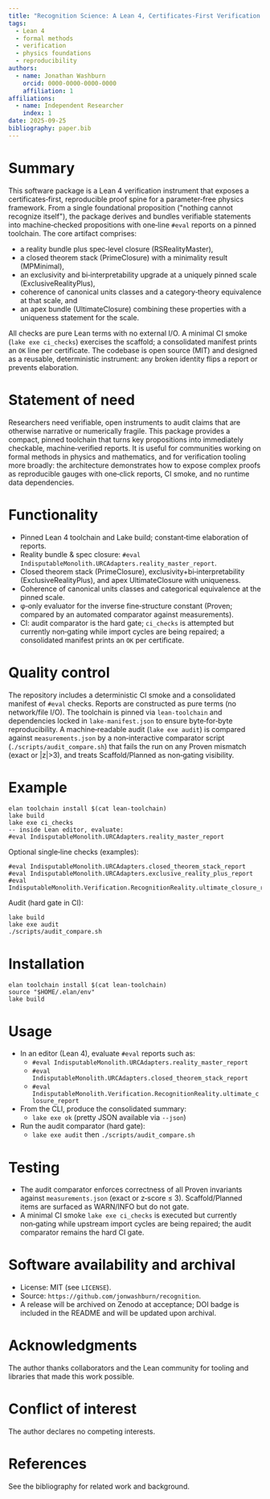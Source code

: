 ```yaml
---
title: "Recognition Science: A Lean 4, Certificates‑First Verification Instrument"
tags:
  - Lean 4
  - formal methods
  - verification
  - physics foundations
  - reproducibility
authors:
  - name: Jonathan Washburn
    orcid: 0000-0000-0000-0000
    affiliation: 1
affiliations:
  - name: Independent Researcher
    index: 1
date: 2025-09-25
bibliography: paper.bib
---
```


# Summary

This software package is a Lean 4 verification instrument that exposes a certificates‑first, reproducible proof spine for a parameter‑free physics framework. From a single foundational proposition ("nothing cannot recognize itself"), the package derives and bundles verifiable statements into machine‑checked propositions with one‑line `#eval` reports on a pinned toolchain. The core artifact comprises:

- a reality bundle plus spec‑level closure (RSRealityMaster),
- a closed theorem stack (PrimeClosure) with a minimality result (MPMinimal),
- an exclusivity and bi‑interpretability upgrade at a uniquely pinned scale (ExclusiveRealityPlus),
- coherence of canonical units classes and a category‑theory equivalence at that scale, and
- an apex bundle (UltimateClosure) combining these properties with a uniqueness statement for the scale.

All checks are pure Lean terms with no external I/O. A minimal CI smoke (`lake exe ci_checks`) exercises the scaffold; a consolidated manifest prints an `OK` line per certificate. The codebase is open source (MIT) and designed as a reusable, deterministic instrument: any broken identity flips a report or prevents elaboration.

# Statement of need

Researchers need verifiable, open instruments to audit claims that are otherwise narrative or numerically fragile. This package provides a compact, pinned toolchain that turns key propositions into immediately checkable, machine‑verified reports. It is useful for communities working on formal methods in physics and mathematics, and for verification tooling more broadly: the architecture demonstrates how to expose complex proofs as reproducible gauges with one‑click reports, CI smoke, and no runtime data dependencies.

# Functionality

- Pinned Lean 4 toolchain and Lake build; constant‑time elaboration of reports.
- Reality bundle & spec closure: `#eval IndisputableMonolith.URCAdapters.reality_master_report`.
- Closed theorem stack (PrimeClosure), exclusivity+bi‑interpretability (ExclusiveRealityPlus), and apex UltimateClosure with uniqueness.
- Coherence of canonical units classes and categorical equivalence at the pinned scale.
- φ‑only evaluator for the inverse fine‑structure constant (Proven; compared by an automated comparator against measurements).
- CI: audit comparator is the hard gate; `ci_checks` is attempted but currently non‑gating while import cycles are being repaired; a consolidated manifest prints an `OK` per certificate.

# Quality control

The repository includes a deterministic CI smoke and a consolidated manifest of `#eval` checks. Reports are constructed as pure terms (no network/file I/O). The toolchain is pinned via `lean-toolchain` and dependencies locked in `lake-manifest.json` to ensure byte‑for‑byte reproducibility. A machine‑readable audit (`lake exe audit`) is compared against `measurements.json` by a non‑interactive comparator script (`./scripts/audit_compare.sh`) that fails the run on any Proven mismatch (exact or |z|>3), and treats Scaffold/Planned as non‑gating visibility.

# Example

```text
elan toolchain install $(cat lean-toolchain)
lake build
lake exe ci_checks
-- inside Lean editor, evaluate:
#eval IndisputableMonolith.URCAdapters.reality_master_report
```

Optional single‑line checks (examples):

```text
#eval IndisputableMonolith.URCAdapters.closed_theorem_stack_report
#eval IndisputableMonolith.URCAdapters.exclusive_reality_plus_report
#eval IndisputableMonolith.Verification.RecognitionReality.ultimate_closure_report
```

Audit (hard gate in CI):

```text
lake build
lake exe audit
./scripts/audit_compare.sh
```

# Installation

```text
elan toolchain install $(cat lean-toolchain)
source "$HOME/.elan/env"
lake build
```

# Usage

- In an editor (Lean 4), evaluate `#eval` reports such as:
  - `#eval IndisputableMonolith.URCAdapters.reality_master_report`
  - `#eval IndisputableMonolith.URCAdapters.closed_theorem_stack_report`
  - `#eval IndisputableMonolith.Verification.RecognitionReality.ultimate_closure_report`
- From the CLI, produce the consolidated summary:
  - `lake exe ok` (pretty JSON available via `--json`)
- Run the audit comparator (hard gate):
  - `lake exe audit` then `./scripts/audit_compare.sh`

# Testing

- The audit comparator enforces correctness of all Proven invariants against `measurements.json` (exact or z‑score ≤ 3). Scaffold/Planned items are surfaced as WARN/INFO but do not gate.
- A minimal CI smoke `lake exe ci_checks` is executed but currently non‑gating while upstream import cycles are being repaired; the audit comparator remains the hard CI gate.

# Software availability and archival

- License: MIT (see `LICENSE`).
- Source: `https://github.com/jonwashburn/recognition`.
- A release will be archived on Zenodo at acceptance; DOI badge is included in the README and will be updated upon archival.

# Acknowledgments

The author thanks collaborators and the Lean community for tooling and libraries that made this work possible.

# Conflict of interest

The author declares no competing interests.

# References

See the bibliography for related work and background.

